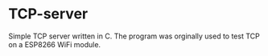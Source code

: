 # TCP-server
Simple TCP server written in C. The program was orginally used to test TCP on a ESP8266 WiFi module. 
